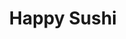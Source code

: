 ---
layout: place
title: "Happy Sushi"
permalink: /california/palm-springs/happy-sushi.html
stateAbbr: CA
stateName: California
cityName: Palm Springs
seo:
  name: "Happy Sushi"
  type: Restaurant
  links: null
description: "Happy Sushi serves delicious sushi in Palm Springs, California. Try fresh Japanese dishes for a great dining experience. "
place_id: ChIJM8oDa-Qb24ARclrdy7Ns1Tw
photos:
  - name: >-
      places/ChIJM8oDa-Qb24ARclrdy7Ns1Tw/photos/AeeoHcJ0M19X9SyW2g0tPtifQv06qWw-OgGSFp-iZ_O6pBS8WfBBJcfQGuTyUDlHpCfFyFTORxjVSjDI1ioHvP_yP6j5KcnWieDcbd8SMPSTm3sR9zFM6pjNVIWnlzDTsBQPMO1YqNCkyA9E0PMssniIow9Mtfuj8jiopP74f1Wh_mvRW7DOhRLw9Bvwjc9NQIjFvlFd4SlgGyPbJCZmE4dsrei_Z8973TEEThyyb--jPLv1p_35RKzq4Lvrl41yrv67rlhBfE7kP0OXpIRHZasTeCqMswK8PL_W73QZGaHQ_X88es81_Sxw8-Vamf3uqRBMY7vmsjmNijRzC2e90XF7SxPhJeBU6WLhP9YZptsWVN9N3OrFOTnSfeXxNh3L4bm0IXj1kW_F_3HaVnotdsuHUDWgVcwbmQ2EkRQAC51iEqNKpJQ
    widthPx: 4032
    heightPx: 3024
    authorAttributions:
      - displayName: Eric Yoshimura Realtor (Remax Ca Dre 02130714)
        uri: https://maps.google.com/maps/contrib/108129099138749803893
        photoUri: >-
          https://lh3.googleusercontent.com/a-/ALV-UjVy7onHIzX0pvCHRcA0jUHUfc4-KOSpYLSODy5-oA9twJve9h2E=s100-p-k-no-mo
    flagContentUri: >-
      https://www.google.com/local/imagery/report/?cb_client=maps_api_places.places_api&image_key=!1e10!2sCIHM0ogKEICAgMCQpdaG_wE&hl=en-US
    googleMapsUri: >-
      https://www.google.com/maps/place//data=!3m4!1e2!3m2!1sCIHM0ogKEICAgMCQpdaG_wE!2e10!4m2!3m1!1s0x80db1be46b03ca33:0x3cd56cb3cbdd5a72
  - name: >-
      places/ChIJM8oDa-Qb24ARclrdy7Ns1Tw/photos/AeeoHcI710jjW6YjL7ljHzxWR4PPbGwKbPuIcjMA1y12RJHQxvSXzVVGciSQlZiBLkLWfLuYaAWKe-Xb1hZstRsFxDm_QqjfO83730kEycZW66Skp5LJNQYeRQIW4lDHe0VMOUbx_NAoFzonZUf3K6YPqUDyQntrOW-dLdFpqVgDYv14cE_byNOxYSA6XQlL33Gswy2uJs5cbGT2OwFwO8XHxHvZQHk3Ick5IfdEJN25QbnatpAG2sMv7873baa8JkQjfvVhK8zxWMxA9-w5p0yqkD9jK4mzr04jaIriuW9GCRaoKA
    widthPx: 960
    heightPx: 862
    authorAttributions:
      - displayName: Happy Sushi
        uri: https://maps.google.com/maps/contrib/111258712772333535212
        photoUri: >-
          https://lh3.googleusercontent.com/a-/ALV-UjUVzJwCzETDhYViZVw8DHyrU2pMirWl260dct1jLmMTgxhxsbM=s100-p-k-no-mo
    flagContentUri: >-
      https://www.google.com/local/imagery/report/?cb_client=maps_api_places.places_api&image_key=!1e10!2sAF1QipNsLHkM4yzIwOkFUk03tW2TUx9tkb3l4OUx7o8A&hl=en-US
    googleMapsUri: >-
      https://www.google.com/maps/place//data=!3m4!1e2!3m2!1sAF1QipNsLHkM4yzIwOkFUk03tW2TUx9tkb3l4OUx7o8A!2e10!4m2!3m1!1s0x80db1be46b03ca33:0x3cd56cb3cbdd5a72
  - name: >-
      places/ChIJM8oDa-Qb24ARclrdy7Ns1Tw/photos/AeeoHcKCrVbR8v-kQ7dJCp_46-3oAXrvd3nkaTnE4VSrBbEcCwSfvfk8y_5QnP0-YiFbzBMU3Ra8yyF-oV9Yl5o3FkJ5j4RtY-2_wDzstP1VVlTM79sVWcdh_4BL0Uz8Glzdcq8UE03H133REItedJ1Dyj0suAEzKUFLlttCLBCx1BjGWmUCNldzz03o3iRhCfPrigQPrrabEiy_pDXQ7idzcorOgR0D4jF-xnLs3Ox_tmdwSu5jbtZNzUi1JbY3R2cryFDhkF3mgQfRSpvmxhh4xysiWu6Qdkwpp-1oM9w8y1tV-Q
    widthPx: 826
    heightPx: 466
    authorAttributions:
      - displayName: Happy Sushi
        uri: https://maps.google.com/maps/contrib/111258712772333535212
        photoUri: >-
          https://lh3.googleusercontent.com/a-/ALV-UjUVzJwCzETDhYViZVw8DHyrU2pMirWl260dct1jLmMTgxhxsbM=s100-p-k-no-mo
    flagContentUri: >-
      https://www.google.com/local/imagery/report/?cb_client=maps_api_places.places_api&image_key=!1e10!2sAF1QipOoRECGjy6N59hs2FZUCx1e5VXp6-ci6j6yuVDx&hl=en-US
    googleMapsUri: >-
      https://www.google.com/maps/place//data=!3m4!1e2!3m2!1sAF1QipOoRECGjy6N59hs2FZUCx1e5VXp6-ci6j6yuVDx!2e10!4m2!3m1!1s0x80db1be46b03ca33:0x3cd56cb3cbdd5a72
  - name: >-
      places/ChIJM8oDa-Qb24ARclrdy7Ns1Tw/photos/AeeoHcK87hsMKw19Xy7kLtcECeOi2PhoEgEIB4ieDm64lBL1z-bq3M28h9L4s20KGb0Pi34p488Zg_Wkd2uC7dLmlhSnNZf3YyJK89o8TvekQoPmHuaM0Ka2hq6L0rDmG49N8LGimb0w2cTVyLwEQYVXVjM4EwTq_UPgT_AA5FbkVRbbx_iiDyYKY5K-IIUJSnnGP2z6bhAKUaAXfm1fsa_7ZYjbKzHnz9X4vkAIjfWQaxAml9NiLLMPYQlVK5W4FDW32ASUC_VHOHX5NvjEBoEPuXRI8KkT-RWoauGSbbWkW444xR5Rr6jmkorExj4RsZ8Syri-4a2yAsy3m8bAQDj6UTNExWTbzcWPZIX6jievlFdnniXE4lKEhRRrje_H5r-1zxr5BXv0dYdLbDLTPBqaOyqd1DGce7LWKqiKQCWikDs
    widthPx: 4032
    heightPx: 3024
    authorAttributions:
      - displayName: Rachel Piggott
        uri: https://maps.google.com/maps/contrib/100271008367808931610
        photoUri: >-
          https://lh3.googleusercontent.com/a-/ALV-UjVWUdHY0icDa3KjNmCTvcPNHLsyE0dYT2BOUgAP65L47KPWtPk=s100-p-k-no-mo
    flagContentUri: >-
      https://www.google.com/local/imagery/report/?cb_client=maps_api_places.places_api&image_key=!1e10!2sCIHM0ogKEICAgICn4dqkOQ&hl=en-US
    googleMapsUri: >-
      https://www.google.com/maps/place//data=!3m4!1e2!3m2!1sCIHM0ogKEICAgICn4dqkOQ!2e10!4m2!3m1!1s0x80db1be46b03ca33:0x3cd56cb3cbdd5a72
  - name: >-
      places/ChIJM8oDa-Qb24ARclrdy7Ns1Tw/photos/AeeoHcLS-oMvjMmUfjsFzqnZqMt8agylqUvPLRoi2pwCkEnaFSA4OU7Umed0UEeKaIBeLULIAfmXwikGPmh8YEk47phi6jsuLJIIQF1qU1zlN-5MHOPj08iyJ1g1fjskBe_6RHg8fUGyBEaeQld77dLgFz85rX5xxrGGbLZnzb4_qK-AnkL5bEXRe0DvkN57xYjFHf97y-ePJ2z5QHY7_8PugE35rhvzC6O4Jum6edH7Cd4moYQPib7Mvi8Q4PJ27ljTU_uQJz61_L5rBDdlUJOGsJfpNt3AekLa4KjjAT8ZS20htAVtteuNlQFdujbDYXAmYvSxbKIWYxztHCwI4UHcCdKkg6jaQyv76BzABqpl5Wf28b3o7_wyyThE_wiS2nEcAPdRrYZnXxOmb-xhg6iICWcwo7K21v1p4IJyFeofbfTdeQ
    widthPx: 4800
    heightPx: 3600
    authorAttributions:
      - displayName: Christina Laster
        uri: https://maps.google.com/maps/contrib/107145249901744872867
        photoUri: >-
          https://lh3.googleusercontent.com/a-/ALV-UjUwwZNTeTm7PFhYU2a67DfmlY6nCImO6Kl1imuDkwccxUYtmY_45w=s100-p-k-no-mo
    flagContentUri: >-
      https://www.google.com/local/imagery/report/?cb_client=maps_api_places.places_api&image_key=!1e10!2sCIHM0ogKEICAgICOiZuxLw&hl=en-US
    googleMapsUri: >-
      https://www.google.com/maps/place//data=!3m4!1e2!3m2!1sCIHM0ogKEICAgICOiZuxLw!2e10!4m2!3m1!1s0x80db1be46b03ca33:0x3cd56cb3cbdd5a72
  - name: >-
      places/ChIJM8oDa-Qb24ARclrdy7Ns1Tw/photos/AeeoHcLZwgAaL5ub5YWcy2LA7qp4hR7DggZhlwtMFoBHYzNCid4EkWKrjG2dzdZckmHfQFJ-DGkt_SgwcpQTqrmXK-jA1q_rXgZHbnznQT7uIGXpcF1zUlyqmTZIT6nJxoJQWqw4EFmFuO4QFsb5ensExPCV92GzGhriGrxPEDxm4pBGB0KrMwmG095xCtlz3aGPO-hP6NhXS1auMasrS4Xm8_UGvDM7J24VvHtiEthFpwiedGA1Vd7jEGxJ5jknPUqc23ZUxPocd6wu1DnxLhQAM1nU-rh-gMCIQVhQiULn83AeZVsaA9op6ALXTXCFibuvZXivEzV1i5K6kKFkGNDU5ig2Wr6Hi3gzR56ywTWv7WjcHN6B42mAbY8QIaZJ-oMh7Z3dqatZu3VGSQlK-VLJLLYhMoZkDqJMt8XYEExV11Jo5Q
    widthPx: 3000
    heightPx: 4000
    authorAttributions:
      - displayName: Cesar Ortega
        uri: https://maps.google.com/maps/contrib/100202864912438078890
        photoUri: >-
          https://lh3.googleusercontent.com/a-/ALV-UjXxKSQaf3lj3Vxu1xBMMEAbixFhKYAmh4NV-yXXsVnQqv2iKmsjww=s100-p-k-no-mo
    flagContentUri: >-
      https://www.google.com/local/imagery/report/?cb_client=maps_api_places.places_api&image_key=!1e10!2sCIHM0ogKEICAgIC37ZGkUA&hl=en-US
    googleMapsUri: >-
      https://www.google.com/maps/place//data=!3m4!1e2!3m2!1sCIHM0ogKEICAgIC37ZGkUA!2e10!4m2!3m1!1s0x80db1be46b03ca33:0x3cd56cb3cbdd5a72
  - name: >-
      places/ChIJM8oDa-Qb24ARclrdy7Ns1Tw/photos/AeeoHcKbV2uQtXpKrHsDZO9EtB_Em0TnKXgZcvjqg6G3Nek6do9YVWrgg_KZRL_9pi_82N6BX85oemeTFsMYYqeLfzrqtwWBW-ohfqQGL1YHfEoee7VqXrJTEClokl66kikEl9B71sR85aZop7XZHfJ9mmQyxHEaWMwIrN9iS0OvF65Ahvta1eo8y26mbInBMajdG9V1AodYjFdihkjxVcEk4YpE6z3JsZYNHXJjjoDCsH1q-7OVyHxOZjGzxgA-B6_6mhPAyT0RAMVKBj29bpJshM7QZK0xPgfZe64ciGhadVcENA
    widthPx: 1080
    heightPx: 930
    authorAttributions:
      - displayName: Happy Sushi
        uri: https://maps.google.com/maps/contrib/111258712772333535212
        photoUri: >-
          https://lh3.googleusercontent.com/a-/ALV-UjUVzJwCzETDhYViZVw8DHyrU2pMirWl260dct1jLmMTgxhxsbM=s100-p-k-no-mo
    flagContentUri: >-
      https://www.google.com/local/imagery/report/?cb_client=maps_api_places.places_api&image_key=!1e10!2sAF1QipNMqzWWR38I7ZRTbiILDSI3QCrP_ZnxyTbgFHhg&hl=en-US
    googleMapsUri: >-
      https://www.google.com/maps/place//data=!3m4!1e2!3m2!1sAF1QipNMqzWWR38I7ZRTbiILDSI3QCrP_ZnxyTbgFHhg!2e10!4m2!3m1!1s0x80db1be46b03ca33:0x3cd56cb3cbdd5a72
  - name: >-
      places/ChIJM8oDa-Qb24ARclrdy7Ns1Tw/photos/AeeoHcLDb6koDWx627GV2pNSqSjyxmMZ1BcxpG2eBv5YopM5C-0wupgwWXOFpOjaxNDXdXTjNx8Nhh5krwpYxmTyLn5asVJDahSoCXIyPlJjPJqMBRbySNrNBxV10i-Vv6bjHIu2LBc_LXujvfceQTWf6pYwiGZA-nWxOqHpuXKP-dRCmapA9c0b-Su2tbU_x_cfnEpTIFAShwtA3QtoiQG1eyTiaXxuG5-exIj11Utdl5ZCZfl8Oye3CxuVjR1YrPQlTIeZHf7uMIgh3jNDF4HA9PIYlSy6IAt39YoPvpN8AlCje6NBjiQn0BvLuymTjC0VGRCnN-tzT0cK0X368LpzSi1qhU1jJgXiPMw1I8IN2xrKBMYbpvbhEtubERvR-oYs7szHJv2218pV0Hg_FxljF-5j0TlOSCvLZffbC8UQUbBzrJVj
    widthPx: 3024
    heightPx: 4032
    authorAttributions:
      - displayName: John Wright
        uri: https://maps.google.com/maps/contrib/101705780100281736370
        photoUri: >-
          https://lh3.googleusercontent.com/a/ACg8ocKnsQw1kIwzAkyHsf3x1L4nVyJNXEjNujtFU2HYt3AaacRrYw=s100-p-k-no-mo
    flagContentUri: >-
      https://www.google.com/local/imagery/report/?cb_client=maps_api_places.places_api&image_key=!1e10!2sCIHM0ogKEICAgIC7oqObygE&hl=en-US
    googleMapsUri: >-
      https://www.google.com/maps/place//data=!3m4!1e2!3m2!1sCIHM0ogKEICAgIC7oqObygE!2e10!4m2!3m1!1s0x80db1be46b03ca33:0x3cd56cb3cbdd5a72
  - name: >-
      places/ChIJM8oDa-Qb24ARclrdy7Ns1Tw/photos/AeeoHcK1W79Rx7j88XR3Id1JyvYvoMBkSroWSwaSJrhJX3KgpTTAUNTMonU5EN6DQFb_OfnRGn6AZwBMBM38ZFJNPN4B0IYSUC1ot_MuuFhRLbOfBxk2E4nIbTMlUlo-8vRvbcD8XS2uPw-oUxORKc8yTSYTy1JFUGC7_vd6XV9LI9HJXw2YoK92w9F6wPj412nH6Mbs7etc9kpcLS9fFgQGqOzVJksJpFX2mNeotn49_huRyxaRG2-5u6GnDyMJkG6d7lczUihDbj2_brn_hhOfIrPc9tM6QR3Pu0jzQ1w5uYsafwx-XYUHp5UD1hqY2p4ORmZ9GnQKVp65t38SbXxyVSPAfXY9hg8F4u7QQGgYg953OKHplJAeZ2azoJT7rL9n5Jjk2r8vHO7a5qG1fewEyS5Dh8xJ1By3OHCEjIG7x5Y
    widthPx: 632
    heightPx: 842
    authorAttributions:
      - displayName: Raelyn Kaplan
        uri: https://maps.google.com/maps/contrib/103404609264825723646
        photoUri: >-
          https://lh3.googleusercontent.com/a-/ALV-UjVnj2IXyH2xSasqJg4QKbiTWygzKP2mlVgFPzoX5Ux7nf3fLRmE=s100-p-k-no-mo
    flagContentUri: >-
      https://www.google.com/local/imagery/report/?cb_client=maps_api_places.places_api&image_key=!1e10!2sCIHM0ogKEICAgMCAgLrsKQ&hl=en-US
    googleMapsUri: >-
      https://www.google.com/maps/place//data=!3m4!1e2!3m2!1sCIHM0ogKEICAgMCAgLrsKQ!2e10!4m2!3m1!1s0x80db1be46b03ca33:0x3cd56cb3cbdd5a72
  - name: >-
      places/ChIJM8oDa-Qb24ARclrdy7Ns1Tw/photos/AeeoHcL86Guwf0qxN4MMaU_8WvKoo12l0p0Z3gWOEf8N28AprHVymDYXi_qB3xvy7_VU4gtXGDYRiYZePHSGM7WvwPt36RScDnkd0nlEbdgNn9EdXGx0KrNbQykxmDXGmYuKkxQ_hqhyO01EaEVc1n2YgBdP0CZAJNCO4Hgd_mUH6s1cL8ZiLcNIM-0FIrLCrNQ3awbibCnTfoyfAc5HF-dVPoz20ylxswCXgPGBw2SAh1B0JMk7pjIoWmDTKQm8x3YtcpQJ2qP6HUYXpiqH8DnTOfohQBzpFUxUgoEfRvFpVBmd8uwx9gTOwSEeLaAn1LQkQcO7VfzlrkEbI3lFerAq7XLmPnZRTumzLXWDrv3isi8qevrCsgpOW4R2UBLl-Yd9kCcZWENNF0rCKGUIgkvZ8fGGYxKWaC6LwCaXNnnbQvztr5s
    widthPx: 4800
    heightPx: 3898
    authorAttributions:
      - displayName: Rachel Piggott
        uri: https://maps.google.com/maps/contrib/100271008367808931610
        photoUri: >-
          https://lh3.googleusercontent.com/a-/ALV-UjVWUdHY0icDa3KjNmCTvcPNHLsyE0dYT2BOUgAP65L47KPWtPk=s100-p-k-no-mo
    flagContentUri: >-
      https://www.google.com/local/imagery/report/?cb_client=maps_api_places.places_api&image_key=!1e10!2sCIHM0ogKEICAgICn4dqk2QE&hl=en-US
    googleMapsUri: >-
      https://www.google.com/maps/place//data=!3m4!1e2!3m2!1sCIHM0ogKEICAgICn4dqk2QE!2e10!4m2!3m1!1s0x80db1be46b03ca33:0x3cd56cb3cbdd5a72
address: 155 S Palm Canyon Dr B-7, Palm Springs, CA 92262, USA
street: 155 S Palm Canyon Dr B-7
city: Palm Springs
state: CA
zip: '92262'
country: USA
neighborhood: Downtown Palm Springs
latitude: '33.821980'
longitude: '-116.547186'
accessibility_options:
  wheelchairAccessibleParking: true
  wheelchairAccessibleEntrance: true
  wheelchairAccessibleRestroom: true
  wheelchairAccessibleSeating: true
business_status: OPERATIONAL
name: Happy Sushi
google_maps_links:
  directionsUri: >-
    https://www.google.com/maps/dir//''/data=!4m7!4m6!1m1!4e2!1m2!1m1!1s0x80db1be46b03ca33:0x3cd56cb3cbdd5a72!3e0
  placeUri: https://maps.google.com/?cid=4383529331790273138
  writeAReviewUri: >-
    https://www.google.com/maps/place//data=!4m3!3m2!1s0x80db1be46b03ca33:0x3cd56cb3cbdd5a72!12e1
  reviewsUri: >-
    https://www.google.com/maps/place//data=!4m4!3m3!1s0x80db1be46b03ca33:0x3cd56cb3cbdd5a72!9m1!1b1
  photosUri: >-
    https://www.google.com/maps/place//data=!4m3!3m2!1s0x80db1be46b03ca33:0x3cd56cb3cbdd5a72!10e5
primary_type: Sushi Restaurant
opening_hours:
  regular: null
  current: null
secondary_opening_hours:
  regular:
    weekdayDescriptions: null
    type: null
  current:
    weekdayDescriptions: null
    type: null
phone: null
price_level: null
price_range: null
rating: null
rating_count: 0
website: null
reviews: null
parking_options: null
payment_options: null
allow_dogs: null
curbside_pickup: null
delivery: null
dine_in: null
good_for_children: null
good_for_groups: null
good_for_sports: null
live_music: null
menu_for_children: null
outdoor_seating: null
reservable: null
restroom: null
serves_beer: null
serves_breakfast: null
serves_brunch: null
serves_cocktails: null
serves_coffee: null
serves_dinner: null
serves_dessert: null
serves_lunch: null
serves_vegetarian_food: null
serves_wine: null
takeout: null
summary: null

---